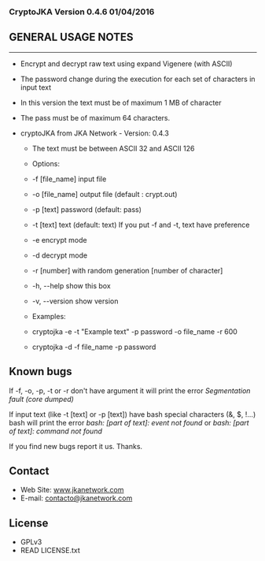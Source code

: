 ### CryptoJKA Version 0.4.6 01/04/2016

GENERAL USAGE NOTES
--------------------
--------------------
* Encrypt and decrypt raw text using expand Vigenere (with ASCII)
*	The password change during the execution for each set of characters in input text
* In this version the text must be of maximum 1 MB of character
* The pass must be of maximum 64 characters.

* cryptoJKA from JKA Network - Version: 0.4.3

	* The text must be between ASCII 32 and ASCII 126

	* Options:
	 * -f [file_name]		    input file
	 * -o [file_name]		    output file (default : crypt.out)
	 * -p [text]				    password (default: pass)
	 * -t [text]				    text (default: text)
	 												    If you put -f and -t, text have preference<br>
	 * -e								    encrypt mode
	 * -d								    decrypt mode
	 * -r [number]			    with random generation [number of character]
	 * -h, --help				    show this box
	 * -v, --version		    show version

	 * Examples:

	*	cryptojka -e -t "Example text" -p password -o file_name -r 600
	*	cryptojka -d -f file_name -p password

Known bugs
----------
If -f, -o, -p, -t or -r don't have argument it will print the error *Segmentation fault (core dumped)*

If input text (like -t [text] or -p [text]) have bash special characters (&, $, !...) bash will print the error *bash: [part of text]: event not found* or *bash: [part of text]: command not found*

If you find new bugs report it us. Thanks.

Contact
-------
* Web Site: www.jkanetwork.com
* E-mail:	  contacto@jkanetwork.com

License
-------
* GPLv3
* READ LICENSE.txt
